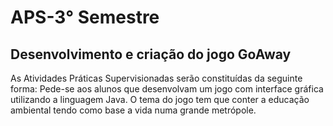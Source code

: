 # APS-3° Semestre
## Desenvolvimento e criação do jogo GoAway
As Atividades Práticas Supervisionadas serão constituídas da seguinte forma: Pede-se aos alunos que desenvolvam um jogo com interface gráfica utilizando a linguagem Java. O tema do jogo tem que conter a educação ambiental tendo como base a vida numa grande metrópole.
